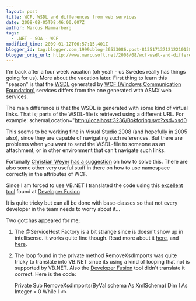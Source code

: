 ```yaml
---
layout: post
title: WCF, WSDL and differences from web services
date: 2008-08-05T08:46:00.007Z
author: Marcus Hammarberg
tags:
  - .NET - SOA - WCF
modified_time: 2009-01-12T06:57:15.401Z
blogger_id: tag:blogger.com,1999:blog-36533086.post-8135171371212210138
blogger_orig_url: http://www.marcusoft.net/2008/08/wcf-wsdl-and-differences-from-web.html
---
```


I'm back after a four week vacation (oh yeah - us Swedes really has
things going for us). More about the vacation later.
First thing to learn this "season" is that the
[WSDL](<http://en.wikipedia.org/wiki/WSDL_(disambiguation)>) generated by
[WCF (Windows Communication
Foundation)](http://msdn.microsoft.com/en-us/netframework/aa663324.aspx?PHPSESSID=0fbb7c61)
services differs from the one generated with ASMX web services.

The main difference is that the WSDL is generated with some kind of
virtual links. That is; parts of the WSDL-file is retrieved using a
different URL. For example:
schemaLocation="<http://localhost:3236/Bokforing.svc?xsd=xsd0>

This seems to be working fine in Visual Studio 2008 (and hopefully in
2005 also), since they are capable of navigating such references. But
there are problems when you want to send the WSDL-file to someone as an
attachment, or in other environment that can't navigate such links.

Fortunally [Christian Weyer](http://blogs.thinktecture.com/cweyer) [has
a
suggestion](http://blogs.thinktecture.com/cweyer/archive/2007/05/10/414840.aspx)
on how to solve this. There are also some other very useful stuff in
there on how to use namespace correctly in the attributes of WCF.

Since I am forced to use VB.NET I translated the code using this
[excellent
tool](http://labs.developerfusion.co.uk/convert/csharp-to-vb.aspx) found
at [Developer Fusion](http://www.developerfusion.co.uk/)

It is quite tricky but can all be done with base-classes so that not
every developer in the team needs to worry about it...

Two gotchas appeared for me;

1. The @ServiceHost Factory is a bit strange since is doesn't show up
   in intellisense. It works quite fine though. Read more about it
   [here](http://hyperthink.net/blog/the-servicehost-directive/), and
   [here](http://msdn.microsoft.com/en-us/library/aa967286.aspx).
2. The loop found in the private method
   RemoveXsdImports was quite tricky to translate into VB.NET since its
   using a kind of looping that not is supported by VB.NET. Also the
   [Developer
   Fusion](http://labs.developerfusion.co.uk/convert/csharp-to-vb.aspx)
   tool didn't translate it correct.
   Here is the code:

   Private Sub RemoveXsdImports(ByVal schema As XmlSchema)
   Dim I As Integer = 0
   While I \<\>
